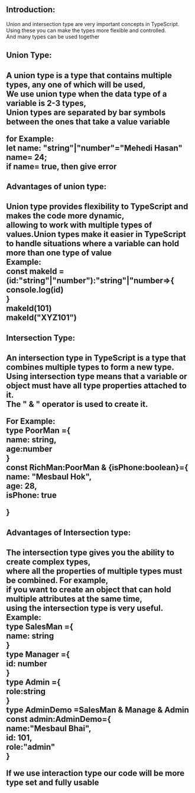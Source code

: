 <h2>Introduction:</h2>
Union and intersection type are very important concepts in TypeScript.<br>
Using these you can make the types more flexible and controlled. <br>
And many types can be used together <br>

<h2>Union Type:<h2>
A union type is a type that contains multiple types, any one of which will be used, <br>
We use union type when the data type of a variable is 2-3 types, <br>
Union types are separated by bar symbols between the ones that take a value variable <br>

for Example: <br>
let name: "string"|"number"="Mehedi Hasan" <br>
name= 24;<br>
if name= true, then give error <br>


<h2>Advantages of union type: <h2>
Union type provides flexibility to TypeScript and makes the code more dynamic, <br>
allowing to work with multiple types of values.Union types make it easier in TypeScript <br>
to handle situations where a variable can hold more than one type of value <br>
Example: <br>
const makeId =(id:"string"|"number"):"string"|"number=>{ <br>
    console.log(id) <br>
} <br>
makeId(101) <br>
makeId("XYZ101") <br>


<h2>Intersection Type:<h2>
An intersection type in TypeScript is a type that combines multiple types to form a new type. <br>
Using intersection type means that a variable or object must have all type properties attached to it. <br>
The " & "  operator is used to create it. <br>

For Example: <br>
type PoorMan ={ <br>
    name: string, <br>
    age:number <br>
} <br>
const RichMan:PoorMan & {isPhone:boolean}={ <br>
    name: "Mesbaul Hok", <br>
    age: 28, <br>
    isPhone: true <br>

} <br>


<h2>Advantages of Intersection type:<h2>
The intersection type gives you the ability to create complex types, <br>
where all the properties of multiple types must be combined. For example, <br>
if you want to create an object that can hold multiple attributes at the same time, <br>
using the intersection type is very useful.<br>
Example: <br>
type SalesMan ={ <br>
    name: string <br>
} <br>
type Manager ={ <br>
    id: number <br>
} <br>
type Admin ={ <br>
    role:string <br>
} <br>
type AdminDemo =SalesMan & Manage & Admin <br>
const admin:AdminDemo={ <br>
    name:"Mesbaul Bhai", <br>
    id: 101, <br>
    role:"admin" <br>
} <br>

If we use interaction type our code will be more type set and fully usable <br>